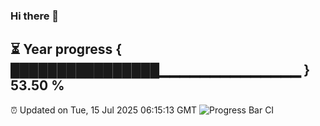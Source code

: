 ### Hi there 👋
⏳ Year progress { ████████████████▁▁▁▁▁▁▁▁▁▁▁▁▁▁ } 53.50 %
---
⏰ Updated on Tue, 15 Jul 2025 06:15:13 GMT
![Progress Bar CI](https://github.com/Moyi321/Moyi321/workflows/Progress%20Bar%20CI/badge.svg)
